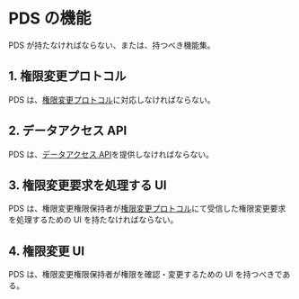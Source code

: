 <!--
Copyright 2015 realglobe, Inc.

Licensed under the Apache License, Version 2.0 (the "License");
you may not use this file except in compliance with the License.
You may obtain a copy of the License at

    http://www.apache.org/licenses/LICENSE-2.0

Unless required by applicable law or agreed to in writing, software
distributed under the License is distributed on an "AS IS" BASIS,
WITHOUT WARRANTIES OR CONDITIONS OF ANY KIND, either express or implied.
See the License for the specific language governing permissions and
limitations under the License.
-->


# PDS の機能

PDS が持たなければならない、または、持つべき機能集。


## 1. 権限変更プロトコル

PDS は、[権限変更プロトコル]に対応しなければならない。


## 2. データアクセス API

PDS は、[データアクセス API]を提供しなければならない。


## 3. 権限変更要求を処理する UI

PDS は、権限変更権限保持者が[権限変更プロトコル]にて受信した権限変更要求を処理するための UI を持たなければならない。


## 4. 権限変更 UI

PDS は、権限変更権限保持者が権限を確認・変更するための UI を持つべきである。


<!-- 参照 -->
[権限変更プロトコル]: https://github.com/realglobe-Inc/edo/blob/master/pds_access_control.md
[データアクセス API]: https://github.com/realglobe-Inc/edo/blob/master/pds_data.md
